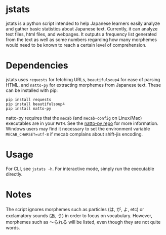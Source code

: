 # jstats

jstats is a python script intended to help Japanese learners easily analyze and gather basic statistics about Japanese text. Currently, it can analyze text files, html files, and webpages. It outputs a frequency list generated from the text as well as some numbers regarding how many morphemes would need to be known to reach a certain level of comprehension.

# Dependencies

jstats uses `requests` for fetching URLs, `beautifulsoup4` for ease of parsing HTML, and `natto-py` for extracting morphemes from Japanese text.  These can be installed with pip:
```
pip install requests
pip install beautifulsoup4
pip install natto-py
```
natto-py requires that the `mecab` (and `mecab-config` on Linux/Mac) executables are in your `PATH`. See the [natto-py repo](https://github.com/buruzaemon/natto-py) for more information. Windows users may find it necessary to set the environment variable `MECAB_CHARSET=utf-8` if mecab complains about shift-jis encoding.

# Usage

For CLI, see `jstats -h`.
For interactive mode, simply run the executable directly.

# Notes

The script ignores morphemes such as particles (は, が, よ, etc) or exclamatory sounds (あ, う) in order to focus on vocabulary. However, morphemes such as 〜られる will be listed, even though they are not quite words.
